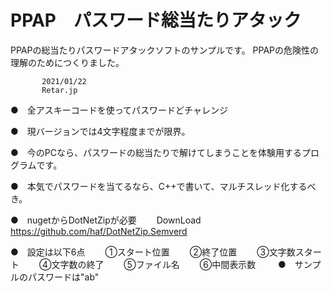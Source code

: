 # PPAP　パスワード総当たりアタック
PPAPの総当たりパスワードアタックソフトのサンプルです。
PPAPの危険性の理解のためにつくりました。

           2021/01/22 
           Retar.jp
 
●　全アスキーコードを使ってパスワードどチャレンジ

●　現バージョンでは4文字程度までが限界。
 
●　今のPCなら、パスワードの総当たりで解けてしまうことを体験用するプログラムです。
 
●　本気でパスワードを当てるなら、C++で書いて、マルチスレッド化するべき。

●　nugetからDotNetZipが必要
 　　DownLoad      https://github.com/haf/DotNetZip.Semverd
 
●　設定は以下6点
 　　①スタート位置
 　　②終了位置
 　　③文字数スタート
 　　④文字数の終了
 　　⑤ファイル名
 　　⑥中間表示数
 　　
 ●　サンプルのパスワードは"ab"

